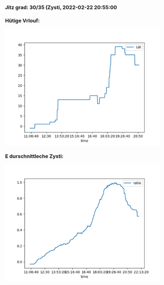 ### Jitz grad: 30/35 (Zysti, 2022-02-22 20:55:00

### Hütige Vrlouf:
![Graph](Today.png)

### E durschnittleche Zysti:
![Graph](Zysti.png)
